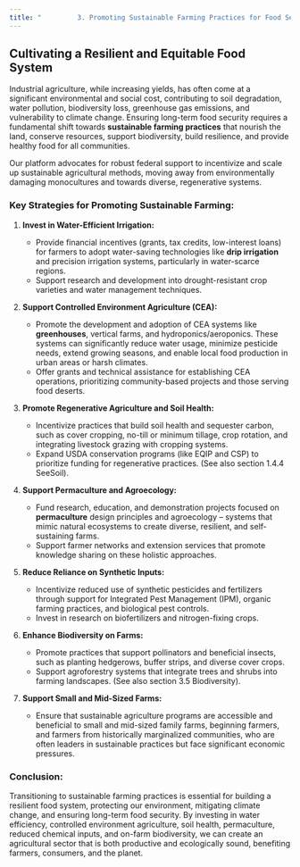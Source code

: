 ```yaml
---
title: "         3. Promoting Sustainable Farming Practices for Food Security and Environmental Health"
---
```


## Cultivating a Resilient and Equitable Food System

Industrial agriculture, while increasing yields, has often come at a significant environmental and social cost, contributing to soil degradation, water pollution, biodiversity loss, greenhouse gas emissions, and vulnerability to climate change. Ensuring long-term food security requires a fundamental shift towards **sustainable farming practices** that nourish the land, conserve resources, support biodiversity, build resilience, and provide healthy food for all communities.

Our platform advocates for robust federal support to incentivize and scale up sustainable agricultural methods, moving away from environmentally damaging monocultures and towards diverse, regenerative systems.

### Key Strategies for Promoting Sustainable Farming:

1.  **Invest in Water-Efficient Irrigation:**
    *   Provide financial incentives (grants, tax credits, low-interest loans) for farmers to adopt water-saving technologies like **drip irrigation** and precision irrigation systems, particularly in water-scarce regions.
    *   Support research and development into drought-resistant crop varieties and water management techniques.

2.  **Support Controlled Environment Agriculture (CEA):**
    *   Promote the development and adoption of CEA systems like **greenhouses**, vertical farms, and hydroponics/aeroponics. These systems can significantly reduce water usage, minimize pesticide needs, extend growing seasons, and enable local food production in urban areas or harsh climates.
    *   Offer grants and technical assistance for establishing CEA operations, prioritizing community-based projects and those serving food deserts.

3.  **Promote Regenerative Agriculture and Soil Health:**
    *   Incentivize practices that build soil health and sequester carbon, such as cover cropping, no-till or minimum tillage, crop rotation, and integrating livestock grazing with cropping systems.
    *   Expand USDA conservation programs (like EQIP and CSP) to prioritize funding for regenerative practices. (See also section 1.4.4 SeeSoil).

4.  **Support Permaculture and Agroecology:**
    *   Fund research, education, and demonstration projects focused on **permaculture** design principles and agroecology – systems that mimic natural ecosystems to create diverse, resilient, and self-sustaining farms.
    *   Support farmer networks and extension services that promote knowledge sharing on these holistic approaches.

5.  **Reduce Reliance on Synthetic Inputs:**
    *   Incentivize reduced use of synthetic pesticides and fertilizers through support for Integrated Pest Management (IPM), organic farming practices, and biological pest controls.
    *   Invest in research on biofertilizers and nitrogen-fixing crops.

6.  **Enhance Biodiversity on Farms:**
    *   Promote practices that support pollinators and beneficial insects, such as planting hedgerows, buffer strips, and diverse cover crops.
    *   Support agroforestry systems that integrate trees and shrubs into farming landscapes. (See also section 3.5 Biodiversity).

7.  **Support Small and Mid-Sized Farms:**
    *   Ensure that sustainable agriculture programs are accessible and beneficial to small and mid-sized family farms, beginning farmers, and farmers from historically marginalized communities, who are often leaders in sustainable practices but face significant economic pressures.

### Conclusion:

Transitioning to sustainable farming practices is essential for building a resilient food system, protecting our environment, mitigating climate change, and ensuring long-term food security. By investing in water efficiency, controlled environment agriculture, soil health, permaculture, reduced chemical inputs, and on-farm biodiversity, we can create an agricultural sector that is both productive and ecologically sound, benefiting farmers, consumers, and the planet.

